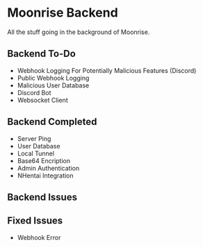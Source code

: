 # Moonrise Backend
All the stuff going in the background of Moonrise.

## Backend To-Do
* Webhook Logging For Potentially Malicious Features (Discord)
* Public Webhook Logging
* Malicious User Database
* Discord Bot
* Websocket Client

## Backend Completed
* Server Ping
* User Database
* Local Tunnel
* Base64 Encription
* Admin Authentication
* NHentai Integration

## Backend Issues

## Fixed Issues
* Webhook Error
